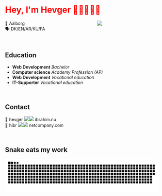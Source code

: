 <h1 style="color: red;">Hey, I'm Hevger 👋🏽👨🏽‍💻</h1> 
<a href="#"><img align="right" width="200" src="https://user-images.githubusercontent.com/99013965/197364964-4e7c578a-2b8c-4486-9c79-d3e0c39a8002.png" /></a>
<p align="left">

📍 Aalborg
<br>
🗣️ DK/EN/AR/KU/FA
</p>
<br>

## Education
- <b>Web Development</b> <i>Bachelor</i>
- <b>Computer science</b> <i>Academy Profession (AP)</i>    
- <b>Web Development</b> <i>Vocational education</i>
- <b>IT-Supporter</b> <i>Vocational education</i>
<br>

## Contact
<p align="left">
📧 hevger <a href="#"><img width="12" src="https://user-images.githubusercontent.com/99013965/197364766-6f01da35-2988-458f-bb8d-fcb85895abbc.png#gh-light-mode-only"/></a><a href="#"><img width="12" src="https://user-images.githubusercontent.com/99013965/199252831-c8b80305-76ca-4bc9-9410-44363a33fc44.png#gh-dark-mode-only"/></a> ibrahim.nu
<br>
📧 hibr <a href="#"><img width="12" src="https://user-images.githubusercontent.com/99013965/197364766-6f01da35-2988-458f-bb8d-fcb85895abbc.png#gh-light-mode-only"/></a><a href="#"><img width="12" src="https://user-images.githubusercontent.com/99013965/199252831-c8b80305-76ca-4bc9-9410-44363a33fc44.png#gh-dark-mode-only"/></a> netcompany.com
</p>

<br>

## Snake eats my work
<p align="center">
<a href="#"><img align="center" src="https://github.com/NCHIBR/NCHIBR/blob/output/github-contribution-grid-snake.svg"/></a>
</p>
